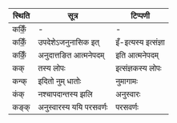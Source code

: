 | स्थिति | सूत्र | टिप्पणी |
| ----- | ------- | ------ |
| ककिँ॒ | - | - |
| ककिँ॒ | उपदेशेऽजनुनासिक इत् | इँ-इत्यस्य इत्संज्ञा |
| ककिँ॒ | अनुदात्तङित आत्मनेपदम् | इति आत्मनेपदम् |
| कक् | तस्य लोपः | इत्संज्ञकस्य लोपः |
| कन्क् | इदितो नुम् धातोः | नुमागामः |
| कंक् | नश्चापदान्तस्य झलि | अनुस्वारः |
| कङ्क् | अनुस्वारस्य ययि परसवर्णः | परसवर्णः |
